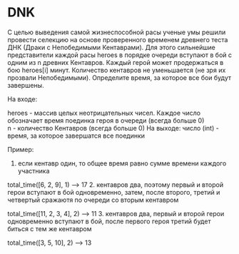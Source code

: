 # DNK
С целью выведения самой жизнеспособной расы ученые умы решили провести селекцию на основе проверенного временем древнего теста ДНК (Драки с Непобедимыми Кентаврами).
Для этого сильнейшие представители каждой расы heroes в порядке очереди вступают в бой с одним из n древних Кентавров. Каждый герой может продержаться в бою heroes[i] минут. Количество кентавров не уменьшается (не зря их прозвали Непобедимыми). Определите время, за которое все бои будут завершены.  

На входе: 

heroes - массив целых неотрицательных чисел. Каждое число обозначает время поединка героя в очереди  (всегда больше 0)  
n - количество Кентавров (всегда больше 0)
На выходе: число (int) - время, за которое завершатся все поединки    

Пример: 
1. если кентавр один, то общее время равно сумме времени каждого участника  

total_time([6, 2, 9], 1) --> 17
2.  кентавров два, поэтому первый и второй герои вступают в бой одновременно, затем, после второго, третий и четвертый сражаютя по очереди со вторым кентавром  

 total_time([11, 2, 3, 4], 2) --> 11
3. кентавров два, первый и второй герои одновременно вступают в бой, после первого героя третий будет биться с тем же кентавром 

total_time([3, 5, 10], 2) --> 13
